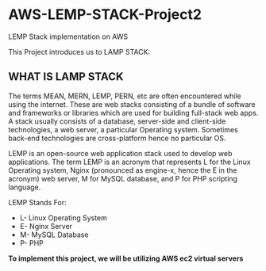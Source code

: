 #  AWS-LEMP-STACK-Project2

LEMP Stack implementation on AWS

This Project introduces us to LAMP STACK:

## WHAT IS LAMP STACK

The terms MEAN, MERN, LEMP, PERN, etc are often encountered while using the internet. These are web stacks consisting of a bundle of software and frameworks or libraries which are used for building full-stack web apps. A stack usually consists of a database, server-side and client-side technologies, a web server, a particular Operating system. Sometimes back-end technologies are cross-platform hence no particular OS.

LEMP is an open-source web application stack used to develop web applications. The term LEMP is an acronym that represents L for the Linux Operating system, Nginx (pronounced as engine-x, hence the E in the acronym) web server, M for MySQL database, and P for PHP scripting language.

LEMP Stands For:

* L- Linux Operating System
* E- Nginx Server
* M- MySQL Database
* P- PHP

**To implement this project, we will be utilizing AWS ec2 virtual servers**

